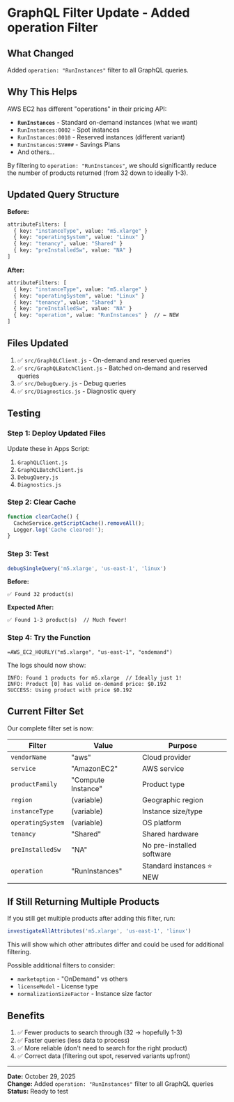 # GraphQL Filter Update - Added operation Filter

## What Changed

Added `operation: "RunInstances"` filter to all GraphQL queries.

## Why This Helps

AWS EC2 has different "operations" in their pricing API:
- **`RunInstances`** - Standard on-demand instances (what we want)
- `RunInstances:0002` - Spot instances
- `RunInstances:0010` - Reserved instances (different variant)
- `RunInstances:SV###` - Savings Plans
- And others...

By filtering to `operation: "RunInstances"`, we should significantly reduce the number of products returned (from 32 down to ideally 1-3).

## Updated Query Structure

**Before:**
```graphql
attributeFilters: [
  { key: "instanceType", value: "m5.xlarge" }
  { key: "operatingSystem", value: "Linux" }
  { key: "tenancy", value: "Shared" }
  { key: "preInstalledSw", value: "NA" }
]
```

**After:**
```graphql
attributeFilters: [
  { key: "instanceType", value: "m5.xlarge" }
  { key: "operatingSystem", value: "Linux" }
  { key: "tenancy", value: "Shared" }
  { key: "preInstalledSw", value: "NA" }
  { key: "operation", value: "RunInstances" }  // ← NEW
]
```

## Files Updated

1. ✅ `src/GraphQLClient.js` - On-demand and reserved queries
2. ✅ `src/GraphQLBatchClient.js` - Batched on-demand and reserved queries
3. ✅ `src/DebugQuery.js` - Debug queries
4. ✅ `src/Diagnostics.js` - Diagnostic query

## Testing

### Step 1: Deploy Updated Files

Update these in Apps Script:
1. `GraphQLClient.js`
2. `GraphQLBatchClient.js`
3. `DebugQuery.js`
4. `Diagnostics.js`

### Step 2: Clear Cache

```javascript
function clearCache() {
  CacheService.getScriptCache().removeAll();
  Logger.log('Cache cleared!');
}
```

### Step 3: Test

```javascript
debugSingleQuery('m5.xlarge', 'us-east-1', 'linux')
```

**Before:** 
```
✅ Found 32 product(s)
```

**Expected After:**
```
✅ Found 1-3 product(s)  // Much fewer!
```

### Step 4: Try the Function

```
=AWS_EC2_HOURLY("m5.xlarge", "us-east-1", "ondemand")
```

The logs should now show:
```
INFO: Found 1 products for m5.xlarge  // Ideally just 1!
INFO: Product [0] has valid on-demand price: $0.192
SUCCESS: Using product with price $0.192
```

## Current Filter Set

Our complete filter set is now:

| Filter | Value | Purpose |
|--------|-------|---------|
| `vendorName` | "aws" | Cloud provider |
| `service` | "AmazonEC2" | AWS service |
| `productFamily` | "Compute Instance" | Product type |
| `region` | (variable) | Geographic region |
| `instanceType` | (variable) | Instance size/type |
| `operatingSystem` | (variable) | OS platform |
| `tenancy` | "Shared" | Shared hardware |
| `preInstalledSw` | "NA" | No pre-installed software |
| `operation` | "RunInstances" | Standard instances ⭐ NEW |

## If Still Returning Multiple Products

If you still get multiple products after adding this filter, run:

```javascript
investigateAllAttributes('m5.xlarge', 'us-east-1', 'linux')
```

This will show which other attributes differ and could be used for additional filtering.

Possible additional filters to consider:
- `marketoption` - "OnDemand" vs others
- `licenseModel` - License type
- `normalizationSizeFactor` - Instance size factor

## Benefits

1. ✅ Fewer products to search through (32 → hopefully 1-3)
2. ✅ Faster queries (less data to process)
3. ✅ More reliable (don't need to search for the right product)
4. ✅ Correct data (filtering out spot, reserved variants upfront)

---

**Date:** October 29, 2025  
**Change:** Added `operation: "RunInstances"` filter to all GraphQL queries  
**Status:** Ready to test

